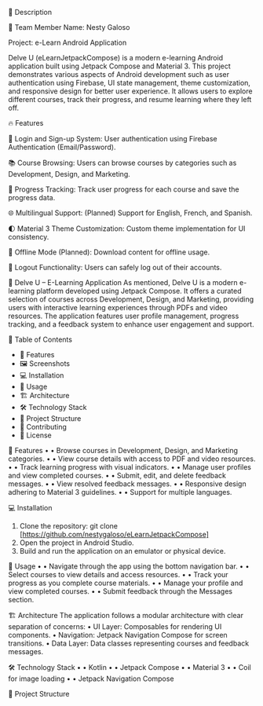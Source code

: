 📌 Description

👤 Team Member
Name: Nesty Galoso

Project: e-Learn Android Application

 Delve U (eLearnJetpackCompose) is a modern e-learning Android application built using Jetpack Compose and Material 3. This project demonstrates various aspects of Android development such as user authentication using Firebase, UI state management, theme customization, and responsive design for better user experience. It allows users to explore different courses, track their progress, and resume learning where they left off.

🔥 Features

📲 Login and Sign-up System: User authentication using Firebase Authentication (Email/Password).

📚 Course Browsing: Users can browse courses by categories such as Development, Design, and Marketing.

📖 Progress Tracking: Track user progress for each course and save the progress data.

🌐 Multilingual Support: (Planned) Support for English, French, and Spanish.

🌓 Material 3 Theme Customization: Custom theme implementation for UI consistency.

📁 Offline Mode (Planned): Download content for offline usage.

🔐 Logout Functionality: Users can safely log out of their accounts.


📘 Delve U – E-Learning Application
As mentioned, Delve U is a modern e-learning platform developed using Jetpack Compose. It offers a curated selection of courses across Development, Design, and Marketing, providing users with interactive learning experiences through PDFs and video resources. The application features user profile management, progress tracking, and a feedback system to enhance user engagement and support.

📑 Table of Contents
- 🚀 Features
- 🖼️ Screenshots
- 💻 Installation
- 📱 Usage
- 🏗️ Architecture
- 🛠️ Technology Stack
- 📁 Project Structure
- 🤝 Contributing
- 📄 License
  
🚀 Features
•	• Browse courses in Development, Design, and Marketing categories.
•	• View course details with access to PDF and video resources.
•	• Track learning progress with visual indicators.
•	• Manage user profiles and view completed courses.
•	• Submit, edit, and delete feedback messages.
•	• View resolved feedback messages.
•	• Responsive design adhering to Material 3 guidelines.
•	• Support for multiple languages.

💻 Installation
1. Clone the repository:
   git clone [https://github.com/nestygaloso/eLearnJetpackCompose]
2. Open the project in Android Studio.
3. Build and run the application on an emulator or physical device.

📱 Usage
•	• Navigate through the app using the bottom navigation bar.
•	• Select courses to view details and access resources.
•	• Track your progress as you complete course materials.
•	• Manage your profile and view completed courses.
•	• Submit feedback through the Messages section.

🏗️ Architecture
The application follows a modular architecture with clear separation of concerns:
• UI Layer: Composables for rendering UI components.
• Navigation: Jetpack Navigation Compose for screen transitions.
• Data Layer: Data classes representing courses and feedback messages.

🛠️ Technology Stack
•	• Kotlin
•	• Jetpack Compose
•	• Material 3
•	• Coil for image loading
•	• Jetpack Navigation Compose

📁 Project Structure


